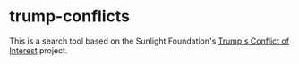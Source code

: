 # trump-conflicts

This is a search tool based on the Sunlight Foundation's [Trump's Conflict of Interest](https://sunlightfoundation.com/tracking-trumps-conflicts-of-interest/) project. 

  
